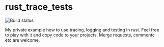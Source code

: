 # rust_trace_tests

![Build status](https://github.com/github/docs/actions/workflows/main.yml/badge.svg)


My private example how to use tracing, logging and testing in rust.
Feel free to play with it and copy code to your projects.
Merge requests, commentc etc are welcome.
